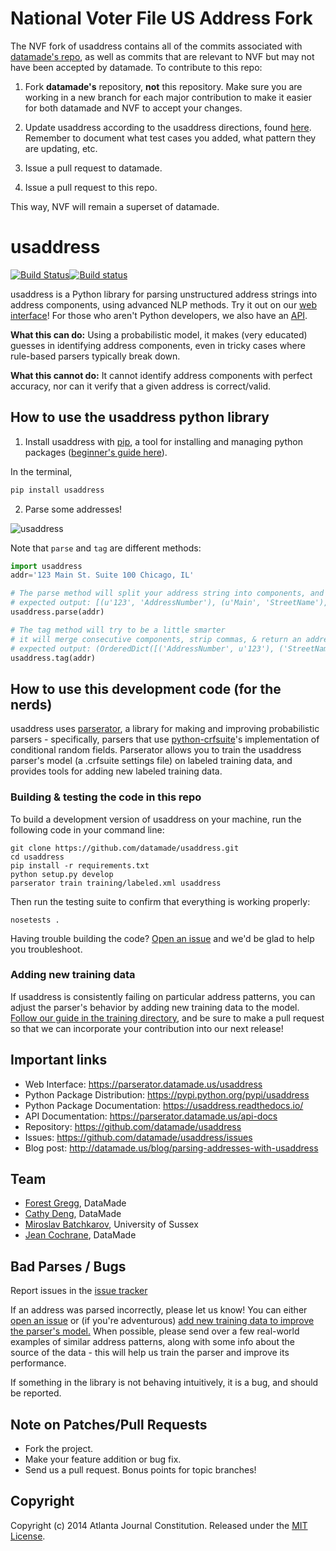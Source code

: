 National Voter File US Address Fork
=================
The NVF fork of usaddress contains all of the commits associated with [datamade's repo](https://github.com/datamade/usaddress), as well as commits that are relevant to NVF but may not have been accepted by datamade. To contribute to this repo:

1. Fork **datamade's** repository, **not** this repository. Make sure you are working in a new branch for each major contribution to make it easier for both datamade and NVF to accept your changes.

2. Update usaddress according to the usaddress directions, found [here](https://github.com/datamade/usaddress/blob/master/training/README.md). Remember to document what test cases you added, what pattern they are updating, etc.

3. Issue a pull request to datamade.

4. Issue a pull request to this repo.

This way, NVF will remain a superset of datamade.

usaddress
=================
[![Build Status](https://travis-ci.org/datamade/usaddress.svg?branch=master)](https://travis-ci.org/datamade/usaddress)[![Build status](https://ci.appveyor.com/api/projects/status/5mbcd8ku0tm66noq?svg=true)](https://ci.appveyor.com/project/fgregg/usaddress)

usaddress is a Python library for parsing unstructured address strings into address components, using advanced NLP methods. Try it out on our [web interface](https://parserator.datamade.us/usaddress)! For those who aren't Python developers, we also have an [API](https://parserator.datamade.us/api-docs).

**What this can do:** Using a probabilistic model, it makes (very educated) guesses in identifying address components, even in tricky cases where rule-based parsers typically break down.

**What this cannot do:** It cannot identify address components with perfect accuracy, nor can it verify that a given address is correct/valid.

## How to use the usaddress python library

1. Install usaddress with [pip](https://pip.readthedocs.io/en/latest/quickstart.html), a tool for installing and managing python packages ([beginner's guide here](http://www.dabapps.com/blog/introduction-to-pip-and-virtualenv-python/)).

  In the terminal,
  
  ```bash
  pip install usaddress
  ```
2. Parse some addresses!

  ![usaddress](https://cloud.githubusercontent.com/assets/1406537/7869001/65c6ae62-0545-11e5-8b65-5d9e71dface5.gif)

  Note that `parse` and `tag` are different methods:
  ```python
  import usaddress
  addr='123 Main St. Suite 100 Chicago, IL'
  
  # The parse method will split your address string into components, and label each component.
  # expected output: [(u'123', 'AddressNumber'), (u'Main', 'StreetName'), (u'St.', 'StreetNamePostType'), (u'Suite', 'OccupancyType'), (u'100', 'OccupancyIdentifier'), (u'Chicago,', 'PlaceName'), (u'IL', 'StateName')]
  usaddress.parse(addr)
  
  # The tag method will try to be a little smarter
  # it will merge consecutive components, strip commas, & return an address type
  # expected output: (OrderedDict([('AddressNumber', u'123'), ('StreetName', u'Main'), ('StreetNamePostType', u'St.'), ('OccupancyType', u'Suite'), ('OccupancyIdentifier', u'100'), ('PlaceName', u'Chicago'), ('StateName', u'IL')]), 'Street Address')
  usaddress.tag(addr)
  ```

## How to use this development code (for the nerds)
usaddress uses [parserator](https://github.com/datamade/parserator), a library for making and improving probabilistic parsers - specifically, parsers that use [python-crfsuite](https://github.com/tpeng/python-crfsuite)'s implementation of conditional random fields. Parserator allows you to train the usaddress parser's model (a .crfsuite settings file) on labeled training data, and provides tools for adding new labeled training data.
### Building & testing the code in this repo

To build a development version of usaddress on your machine, run the following code in your command line:
  
  ```
  git clone https://github.com/datamade/usaddress.git  
  cd usaddress  
  pip install -r requirements.txt  
  python setup.py develop  
  parserator train training/labeled.xml usaddress  
  ```  

Then run the testing suite to confirm that everything is working properly:

   ```
   nosetests .
   ```
   
Having trouble building the code? [Open an issue](https://github.com/datamade/usaddress/issues/new) and we'd be glad to help you troubleshoot.

### Adding new training data

If usaddress is consistently failing on particular address patterns, you can adjust the parser's behavior by adding new training data to the model. [Follow our guide in the training directory](https://github.com/datamade/usaddress/blob/master/training/README.md), and be sure to make a pull request so that we can incorporate your contribution into our next release!

## Important links

* Web Interface: https://parserator.datamade.us/usaddress
* Python Package Distribution: https://pypi.python.org/pypi/usaddress
* Python Package Documentation: https://usaddress.readthedocs.io/
* API Documentation: https://parserator.datamade.us/api-docs
* Repository: https://github.com/datamade/usaddress
* Issues: https://github.com/datamade/usaddress/issues
* Blog post: http://datamade.us/blog/parsing-addresses-with-usaddress

## Team

* [Forest Gregg](https://github.com/fgregg), DataMade
* [Cathy Deng](https://github.com/cathydeng), DataMade
* [Miroslav Batchkarov](http://mbatchkarov.github.io), University of Sussex
* [Jean Cochrane](https://github.com/jeancochrane), DataMade

## Bad Parses / Bugs

Report issues in the [issue tracker](https://github.com/datamade/usaddress/issues)

If an address was parsed incorrectly, please let us know! You can either [open an issue](https://github.com/datamade/usaddress/issues/new) or (if you're adventurous) [add new training data to improve the parser's model.](https://github.com/datamade/usaddress/blob/master/training/README.md) When possible, please send over a few real-world examples of similar address patterns, along with some info about the source of the data - this will help us train the parser and improve its performance.

If something in the library is not behaving intuitively, it is a bug, and should be reported.

## Note on Patches/Pull Requests
 
* Fork the project.
* Make your feature addition or bug fix.
* Send us a pull request. Bonus points for topic branches!

## Copyright

Copyright (c) 2014 Atlanta Journal Constitution. Released under the [MIT License](https://github.com/datamade/usaddress/blob/master/LICENSE).
